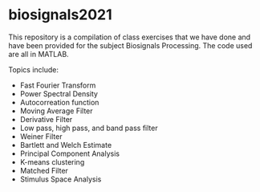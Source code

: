 # biosignals2021

This repository is a compilation of class exercises that we have done and have been provided for the subject Biosignals Processing. The code used are all in MATLAB.

Topics include:
* Fast Fourier Transform 
* Power Spectral Density 
* Autocorreation function
* Moving Average Filter
* Derivative Filter
* Low pass, high pass, and band pass filter
* Weiner Filter
* Bartlett and Welch Estimate
* Principal Component Analysis
* K-means clustering
* Matched Filter
* Stimulus Space Analysis
